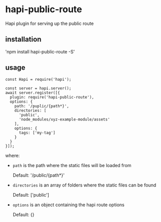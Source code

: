 # hapi-public-route
Hapi plugin for serving up the public route

## installation

'npm install hapi-public-route -S'

## usage

```
const Hapi = require('hapi');

const server = hapi.server();
await server.register([{
  plugin: require('hapi-public-route'),
  options: {
    path: '/puplic/{path*}',
    directories: [
      'public',
      'node_modules/xyz-example-module/assets'
    ],
    options: {
      tags: ['my-tag']
    }
  }
}]);
```

where:
- ```path``` is the path where the static files will be loaded from

    Default: '/public/{path*}'
        
- ```directories``` is an array of folders where the static files can be found
    
    Default: ['public']
    
- ```options``` is an object containing the hapi route options

    Default: {}